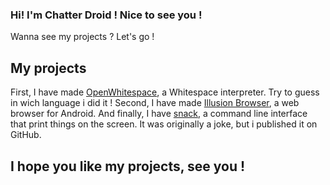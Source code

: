 ### Hi! I'm Chatter Droid ! Nice to see you !
Wanna see my projects ? Let's go !

## My projects
First, I have made [OpenWhitespace](https://github.com/chatter-droid/openwhitespace), a Whitespace interpreter. Try to guess in wich language i did it !
Second, I have made [Illusion Browser](https://github.com/chatter-droid/illusion-browser), a web browser for Android.
And finally, I have [snack](https://chatter-droid.github.io/snack/), a command line interface that print things on the screen. It was originally a joke, but i published it on  GitHub.

## I hope you like my projects, see you !
